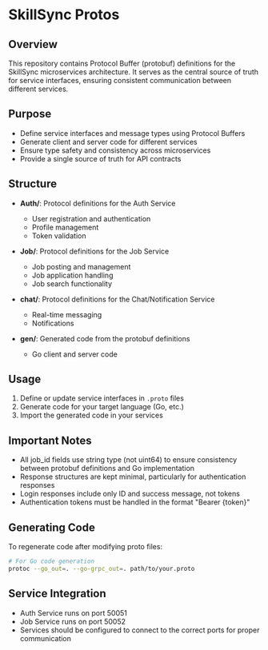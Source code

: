 # SkillSync Protos

## Overview
This repository contains Protocol Buffer (protobuf) definitions for the SkillSync microservices architecture. It serves as the central source of truth for service interfaces, ensuring consistent communication between different services.

## Purpose
- Define service interfaces and message types using Protocol Buffers
- Generate client and server code for different services
- Ensure type safety and consistency across microservices
- Provide a single source of truth for API contracts

## Structure
- **Auth/**: Protocol definitions for the Auth Service
  - User registration and authentication
  - Profile management
  - Token validation

- **Job/**: Protocol definitions for the Job Service
  - Job posting and management
  - Job application handling
  - Job search functionality

- **chat/**: Protocol definitions for the Chat/Notification Service
  - Real-time messaging
  - Notifications

- **gen/**: Generated code from the protobuf definitions
  - Go client and server code

## Usage
1. Define or update service interfaces in `.proto` files
2. Generate code for your target language (Go, etc.)
3. Import the generated code in your services

## Important Notes
- All job_id fields use string type (not uint64) to ensure consistency between protobuf definitions and Go implementation
- Response structures are kept minimal, particularly for authentication responses
- Login responses include only ID and success message, not tokens
- Authentication tokens must be handled in the format "Bearer {token}"

## Generating Code
To regenerate code after modifying proto files:

```bash
# For Go code generation
protoc --go_out=. --go-grpc_out=. path/to/your.proto
```

## Service Integration
- Auth Service runs on port 50051
- Job Service runs on port 50052
- Services should be configured to connect to the correct ports for proper communication
